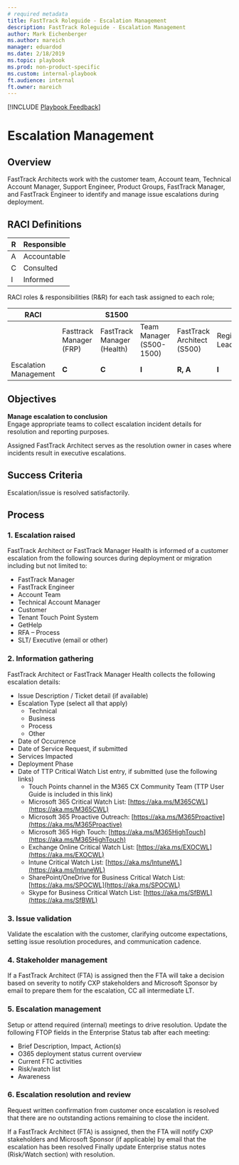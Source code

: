 ```yaml
---  
# required metadata  
title: FastTrack Roleguide - Escalation Management
description: FastTrack Roleguide - Escalation Management
author: Mark Eichenberger
ms.author: mareich
manager: eduardod  
ms.date: 2/18/2019  
ms.topic: playbook  
ms.prod: non-product-specific  
ms.custom: internal-playbook  
ft.audience: internal  
ft.owner: mareich
---  
```

[!INCLUDE [Playbook Feedback](./includes/questions-feedback.md)]
 
# Escalation Management

## Overview
FastTrack Architects work with the customer team, Account team, Technical Account Manager, Support Engineer, Product Groups, FastTrack Manager, and FastTrack Engineer to identify and manage issue escalations during deployment. 

## RACI Definitions

| R | Responsible |
|---|-------------|
| A | Accountable |
| C | Consulted   |
| I | Informed    |

RACI roles & responsibilities (R&R) for each task assigned to each role;

| **RACI**              |                         | **S1500**                  |                           |                            |                     |
|-----------------------|-------------------------|----------------------------|---------------------------|----------------------------|---------------------|
| ​                      | Fasttrack Manager (FRP) | FastTrack Manager (Health)​ | Team Manager (S500- 1500) | FastTrack Architect (S500) | Regional Leadership​ |
| Escalation Management | **C**                   | **C**                      | **I**                     | **R, A**                   | **I**               |


## Objectives
**Manage escalation to conclusion**  
Engage appropriate teams to collect escalation incident details for resolution and reporting purposes.

Assigned FastTrack Architect serves as the resolution owner in cases where incidents result in executive escalations.

## Success Criteria
Escalation/issue is resolved satisfactorily. 


## Process
### 1. Escalation raised
FastTrack Architect or FastTrack Manager Health is informed of a customer escalation from the following sources during deployment or migration including but not limited to:
- FastTrack Manager
- FastTrack Engineer
- Account Team
- Technical Account Manager
- Customer
- Tenant Touch Point System
- GetHelp
- RFA – Process 
- SLT/ Executive (email or other) 

### 2. Information gathering
FastTrack Architect or FastTrack Manager Health collects the following escalation details:
- Issue Description / Ticket detail (if available)
- Escalation Type (select all that apply)
    - 	Technical
    - 	Business
    - 	Process
    - 	Other
- Date of Occurrence 
- Date of Service Request, if submitted
- Services Impacted
- Deployment Phase
- Date of TTP Critical Watch List entry, if submitted (use the following links)
    - Touch Points channel in the M365 CX Community Team (TTP User Guide is included in this link)
    - Microsoft 365 Critical Watch List: [https://aka.ms/M365CWL](https://aka.ms/M365CWL)
    - Microsoft 365 Proactive Outreach: [https://aka.ms/M365Proactive](https://aka.ms/M365Proactive)
    - Microsoft 365 High Touch: [https://aka.ms/M365HighTouch](https://aka.ms/M365HighTouch)
    - Exchange Online Critical Watch List: [https://aka.ms/EXOCWL](https://aka.ms/EXOCWL)
    - Intune Critical Watch List: [https://aka.ms/IntuneWL](https://aka.ms/IntuneWL)
    - SharePoint/OneDrive for Business Critical Watch List: [https://aka.ms/SPOCWL](https://aka.ms/SPOCWL)
    - Skype for Business Critical Watch List: [https://aka.ms/SfBWL](https://aka.ms/SfBWL)

### 3. Issue validation
Validate the escalation with the customer, clarifying outcome expectations, setting issue resolution procedures, and communication cadence.

### 4. Stakeholder management
If a FastTrack Architect (FTA) is assigned then the FTA will take a decision based on severity to notify CXP stakeholders and Microsoft Sponsor by email to prepare them for the escalation, CC all intermediate LT.

### 5. Escalation management
Setup or attend required (internal) meetings to drive resolution.
Update the following FTOP fields in the Enterprise Status tab after each meeting:

- 	Brief Description, Impact, Action(s) 
- 	O365 deployment status current overview
- 	Current FTC activities
- 	Risk/watch list
- Awareness

### 6. Escalation resolution and review
Request written confirmation from customer once escalation is resolved that there are no outstanding actions remaining to close the incident. 

If a FastTrack Architect (FTA) is assigned, then the FTA will notify CXP stakeholders and Microsoft Sponsor (if applicable) by email that the escalation has been resolved
Finally update Enterprise status notes (Risk/Watch section) with resolution.


